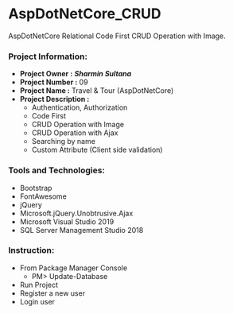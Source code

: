 # AspDotNetCore_CRUD
AspDotNetCore Relational Code First CRUD Operation with Image.
### Project Information: 
   * __Project Owner :__ *__Sharmin Sultana__*
   * __Project Number :__ 09
   * __Project Name :__ Travel & Tour (AspDotNetCore)
   * __Project Description :__  
        * Authentication, Authorization
        * Code First
        * CRUD Operation with Image
        * CRUD Operation with Ajax
        * Searching by name
        * Custom Attribute (Client side validation)
### Tools and Technologies: 
   * Bootstrap
   * FontAwesome
   * jQuery
   * Microsoft.jQuery.Unobtrusive.Ajax
   * Microsoft Visual Studio 2019	
   * SQL Server Management Studio 2018	 
### Instruction:
  * From Package Manager Console 
    * PM> Update-Database
  * Run Project
  * Register a new user
  * Login user
